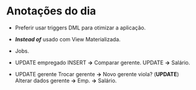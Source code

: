 # Anotações do dia

- Preferir usar triggers DML para otimizar a aplicação.
- ***Instead of*** usado com View Materializada.
- Jobs.

- UPDATE empregado
    INSERT **->** Comparar gerente.
    UPDATE **->** Salário.

- UPDATE gerente
    Trocar gerente **->** Novo gerente viola? (**UPDATE**)
    Alterar dados gerente **->** Emp. **->** Salário.